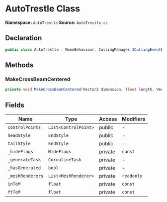 # AutoTrestle Class

**Namespace:** `AutoTrestle`
**Source:** `AutoTrestle.cs`

## Declaration

```csharp
public class AutoTrestle : MonoBehaviour, CullingManager.ICullingEventHandler
```

## Methods

### MakeCrossBeamCentered

```csharp
private void MakeCrossBeamCentered(Vector2 dimension, float length, Vector4 at)
```

## Fields

| Name | Type | Access | Modifiers |
|------|------|--------|-----------|
| `controlPoints` | `List<ControlPoint>` | public | - |
| `headStyle` | `EndStyle` | public | - |
| `tailStyle` | `EndStyle` | public | - |
| `_hideFlags` | `HideFlags` | private | `const` |
| `_generateTask` | `CoroutineTask` | private | - |
| `_hasGenerated` | `bool` | private | - |
| `_meshRenderers` | `List<MeshRenderer>` | private | `readonly` |
| `inToM` | `float` | private | `const` |
| `ftToM` | `float` | private | `const` |

